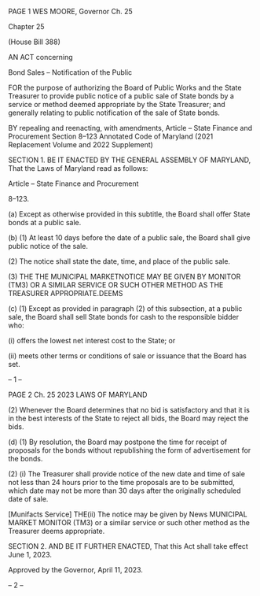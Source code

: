 PAGE 1
WES MOORE, Governor Ch. 25

Chapter 25

(House Bill 388)

AN ACT concerning

Bond Sales – Notification of the Public

FOR the purpose of authorizing the Board of Public Works and the State Treasurer to
provide public notice of a public sale of State bonds by a service or method deemed
appropriate by the State Treasurer; and generally relating to public notification of
the sale of State bonds.

BY repealing and reenacting, with amendments,
Article – State Finance and Procurement
Section 8–123
Annotated Code of Maryland
(2021 Replacement Volume and 2022 Supplement)

SECTION 1. BE IT ENACTED BY THE GENERAL ASSEMBLY OF MARYLAND,
That the Laws of Maryland read as follows:

Article – State Finance and Procurement

8–123.

(a) Except as otherwise provided in this subtitle, the Board shall offer State bonds
at a public sale.

(b) (1) At least 10 days before the date of a public sale, the Board shall give
public notice of the sale.

(2) The notice shall state the date, time, and place of the public sale.

(3) THE THE MUNICIPAL MARKETNOTICE MAY BE GIVEN BY
MONITOR (TM3) OR A SIMILAR SERVICE OR SUCH OTHER METHOD AS THE
TREASURER APPROPRIATE.DEEMS

(c) (1) Except as provided in paragraph (2) of this subsection, at a public sale,
the Board shall sell State bonds for cash to the responsible bidder who:

(i) offers the lowest net interest cost to the State; or

(ii) meets other terms or conditions of sale or issuance that the Board
has set.

– 1 –

PAGE 2
Ch. 25 2023 LAWS OF MARYLAND

(2) Whenever the Board determines that no bid is satisfactory and that it
is in the best interests of the State to reject all bids, the Board may reject the bids.

(d) (1) By resolution, the Board may postpone the time for receipt of proposals
for the bonds without republishing the form of advertisement for the bonds.

(2) (i) The Treasurer shall provide notice of the new date and time of
sale not less than 24 hours prior to the time proposals are to be submitted, which date may
not be more than 30 days after the originally scheduled date of sale.

[Munifacts Service] THE(ii) The notice may be given by News
MUNICIPAL MARKET MONITOR (TM3) or a similar service or such other method as the
Treasurer deems appropriate.

SECTION 2. AND BE IT FURTHER ENACTED, That this Act shall take effect June
1, 2023.

Approved by the Governor, April 11, 2023.

– 2 –